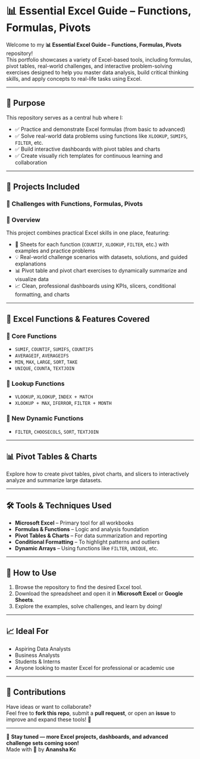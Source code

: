 # 📊 Essential Excel Guide – Functions, Formulas, Pivots

Welcome to my **📊 Essential Excel Guide – Functions, Formulas, Pivots** repository!  
This portfolio showcases a variety of Excel-based tools, including formulas, pivot tables, real-world challenges, and interactive problem-solving exercises designed to help you master data analysis, build critical thinking skills, and apply concepts to real-life tasks using Excel.

---

## 🧭 Purpose

This repository serves as a central hub where I:

- ✅ Practice and demonstrate Excel formulas (from basic to advanced)  
- ✅ Solve real-world data problems using functions like `XLOOKUP`, `SUMIFS`, `FILTER`, etc.  
- ✅ Build interactive dashboards with pivot tables and charts  
- ✅ Create visually rich templates for continuous learning and collaboration  

---

## 📁 Projects Included

### 🔹 Challenges with Functions, Formulas, Pivots 

### 🎯 Overview  
This project combines practical Excel skills in one place, featuring:

- 📄 Sheets for each function (`COUNTIF`, `XLOOKUP`, `FILTER`, etc.) with examples and practice problems  
- 💡 Real-world challenge scenarios with datasets, solutions, and guided explanations  
- 📊 Pivot table and pivot chart exercises to dynamically summarize and visualize data  
- 📈 Clean, professional dashboards using KPIs, slicers, conditional formatting, and charts  

---

## 🔧 Excel Functions & Features Covered

### 📌 Core Functions  
- `SUMIF`, `COUNTIF`, `SUMIFS`, `COUNTIFS`  
- `AVERAGEIF`, `AVERAGEIFS`  
- `MIN`, `MAX`, `LARGE`, `SORT`, `TAKE`  
- `UNIQUE`, `COUNTA`, `TEXTJOIN`  

### 📌 Lookup Functions  
- `VLOOKUP`, `XLOOKUP`, `INDEX + MATCH`  
- `XLOOKUP + MAX`, `IFERROR`, `FILTER + MONTH`  

### 📌 New Dynamic Functions  
- `FILTER`, `CHOOSECOLS`, `SORT`, `TEXTJOIN`  

---

## 📊 Pivot Tables & Charts

Explore how to create pivot tables, pivot charts, and slicers to interactively analyze and summarize large datasets.

---

## 🛠 Tools & Techniques Used

- **Microsoft Excel** – Primary tool for all workbooks  
- **Formulas & Functions** – Logic and analysis foundation  
- **Pivot Tables & Charts** – For data summarization and reporting  
- **Conditional Formatting** – To highlight patterns and outliers  
- **Dynamic Arrays** – Using functions like `FILTER`, `UNIQUE`, etc.  

---

## 📘 How to Use

1. Browse the repository to find the desired Excel tool.
2. Download the spreadsheet and open it in **Microsoft Excel** or **Google Sheets**.
3. Explore the examples, solve challenges, and learn by doing!  

---

## 📈 Ideal For

- Aspiring Data Analysts  
- Business Analysts  
- Students & Interns  
- Anyone looking to master Excel for professional or academic use  

---

## 🤝 Contributions

Have ideas or want to collaborate?  
Feel free to **fork this repo**, submit a **pull request**, or open an **issue** to improve and expand these tools! 🚀

---

🔹 **Stay tuned — more Excel projects, dashboards, and advanced challenge sets coming soon!**  
Made with 💙 by **Anansha Kc**
